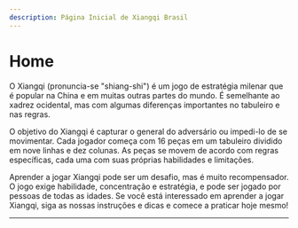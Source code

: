 ```yaml
---
description: Página Inicial de Xiangqi Brasil
---
```


# Home

O Xiangqi (pronuncia-se "shiang-shi") é um jogo de estratégia milenar que é popular na China e em muitas outras partes do mundo. É semelhante ao xadrez ocidental, mas com algumas diferenças importantes no tabuleiro e nas regras.

O objetivo do Xiangqi é capturar o general do adversário ou impedi-lo de se movimentar. Cada jogador começa com 16 peças em um tabuleiro dividido em nove linhas e dez colunas. As peças se movem de acordo com regras específicas, cada uma com suas próprias habilidades e limitações.

Aprender a jogar Xiangqi pode ser um desafio, mas é muito recompensador. O jogo exige habilidade, concentração e estratégia, e pode ser jogado por pessoas de todas as idades. Se você está interessado em aprender a jogar Xiangqi, siga as nossas instruções e dicas e comece a praticar hoje mesmo!

***

